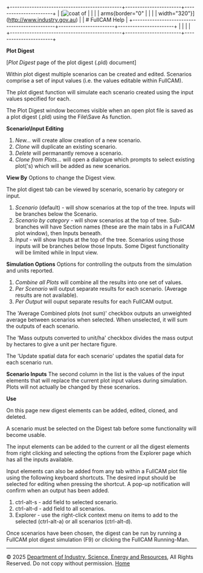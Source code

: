 +----------------------------------------------+-----------------------+-----------------------+
| [![coat of                                   |                       | [](index.htm)         |
| arms](imgs/DISER-inline_Mono.png){border="0" |                       |                       |
| width="320"}](http://www.industry.gov.au)    |                       | # FullCAM Help        |
+----------------------------------------------+-----------------------+-----------------------+
|                                              |                       |                       |
+----------------------------------------------+-----------------------+-----------------------+

**Plot Digest**

\[*Plot Digest* page of the plot digest (.pld) document\]

Within plot digest multiple scenarios can be created and edited.
Scenarios comprise a set of input values (i.e. the values editable
within FullCAM).

The plot digest function will simulate each scenario created using the
input values specified for each.

The Plot Digest window becomes visible when an open plot file is saved
as a plot digest (.pld) using the File\\Save As function.

**Scenario\\Input Editing**

1.  *New\...* will create allow creation of a new scenario.
2.  *Clone* will duplicate an existing scenario.
3.  *Delete* will permanantly remove a scenario.
4.  *Clone from Plots\...* will open a dialogue which prompts to select
    existing plot(\'s) which will be added as new scenarios.

**View By** Options to change the Digest view.

The plot digest tab can be viewed by scenario, scenario by category or
input.

1.  *Scenario* (default) - will show scenarios at the top of the tree.
    Inputs will be branches below the Scenario.
2.  *Scenario by category* - will show scenarios at the top of tree.
    Sub-branches will have Section names (these are the main tabs in a
    FullCAM plot window), then Inputs beneath.
3.  *Input* - will show Inputs at the top of the tree. Scenarios using
    those inputs will be branches below those Inputs. Some Digest
    functionality will be limited while in Input view.

**Simulation Options** Options for controlling the outputs from the
simulation and units reported.

1.  *Combine all Plots* will combine all the results into one set of
    values.
2.  *Per Scenario* will output separate results for each scenario.
    (Average results are not available).
3.  *Per Output* will ouput separate results for each FullCAM output.

The \'Average Combined plots (not sum)\' checkbox outputs an unweighted
average between scenarios when selected. When unselected, it will sum
the outputs of each scenario.

The \'Mass outputs converted to unit/ha\' checkbox divides the mass
output by hectares to give a unit per hectare figure.

The \'Update spatial data for each scenario\' updates the spatial data
for each scenario run.

**Scenario Inputs** The second column in the list is the values of the
input elements that will replace the current plot input values during
simulation. Plots will not actually be changed by these scenarios.

**Use**

On this page new digest elements can be added, edited, cloned, and
deleted.

A scenario must be selected on the Digest tab before some functionality
will become usable.

The input elements can be added to the current or all the digest
elements from right clicking and selecting the options from the Explorer
page which has all the inputs available.

Input elements can also be added from any tab within a FullCAM plot file
using the following keyboard shortcuts. The desired input should be
selected for editing when pressing the shortcut. A pop-up notification
will confirm when an output has been added.

1.  ctrl-alt-s - add field to selected scenario.
2.  ctrl-alt-d - add field to all scenarios.
3.  Explorer - use the right-click context menu on items to add to the
    selected (ctrl-alt-a) or all scenarios (ctrl-alt-d).

Once scenarios have been chosen, the digest can be run by running a
FullCAM plot digest simulation (F9) or clicking the FullCAM Running-Man.

------------------------------------------------------------------------

© 2025 [Department of Industry, Science, Energy and
Resources](http://www.industry.gov.au "Department of Industry, Science, Energy and Resources"),
All Rights Reserved. Do not copy without permission.
[Home](index.htm "help index")

